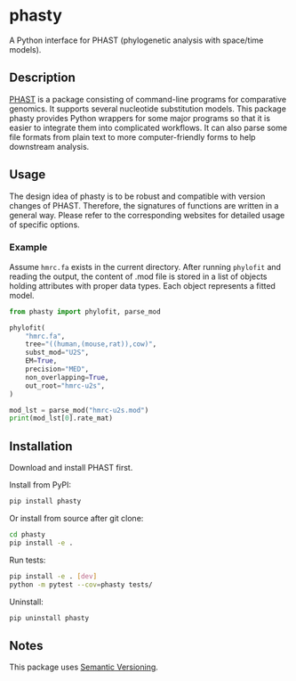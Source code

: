 # phasty
A Python interface for PHAST (phylogenetic analysis with space/time models).

## Description
[PHAST](http://compgen.cshl.edu/phast/) is a package consisting of command-line programs for comparative genomics. It supports several nucleotide substitution models. This package phasty provides Python wrappers for some major programs so that it is easier to integrate them into complicated workflows. It can also parse some file formats from plain text to more computer-friendly forms to help downstream analysis.

## Usage
The design idea of phasty is to be robust and compatible with version changes of PHAST. Therefore, the signatures of functions are written in a general way. Please refer to the corresponding websites for detailed usage of specific options.

### Example
Assume `hmrc.fa` exists in the current directory. After running `phylofit` and reading the output, the content of .mod file is stored in a list of objects holding attributes with proper data types. Each object represents a fitted model.
```Python
from phasty import phylofit, parse_mod

phylofit(
    "hmrc.fa",
    tree="((human,(mouse,rat)),cow)",
    subst_mod="U2S",
    EM=True,
    precision="MED",
    non_overlapping=True,
    out_root="hmrc-u2s",
)

mod_lst = parse_mod("hmrc-u2s.mod")
print(mod_lst[0].rate_mat)
```

## Installation
Download and install PHAST first.

Install from PyPI:
```bash
pip install phasty
```
Or install from source after git clone:
```bash
cd phasty
pip install -e .
```
Run tests:
```bash
pip install -e . [dev]
python -m pytest --cov=phasty tests/
```
Uninstall:
```bash
pip uninstall phasty
```

## Notes
This package uses [Semantic Versioning](https://semver.org/).
